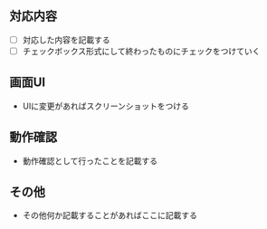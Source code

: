<!-- resolve #1 のようにresolveの後ろに関連するissueの番号を記載する -->  

## 対応内容  

- [ ] 対応した内容を記載する
- [ ] チェックボックス形式にして終わったものにチェックをつけていく

## 画面UI

- UIに変更があればスクリーンショットをつける

## 動作確認

- 動作確認として行ったことを記載する

## その他

- その他何か記載することがあればここに記載する